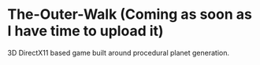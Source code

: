 # The-Outer-Walk (Coming as soon as I have time to upload it)
3D DirectX11 based game built around procedural planet generation.
